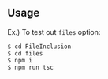 ## Usage

Ex.) To test out `files` option:
```
$ cd FileInclusion
$ cd files
$ npm i
$ npm run tsc
```


